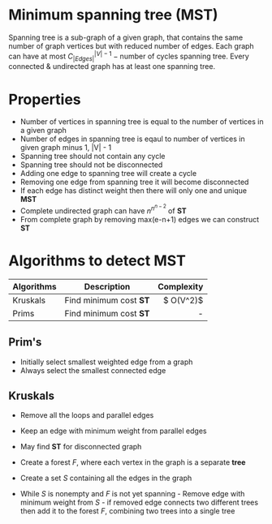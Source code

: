 # Minimum spanning tree (MST)

Spanning tree is a sub-graph of a given graph, that contains the same number of graph vertices but with reduced number of edges.
Each graph can have at most $C^{|V|-1}_{|Edges|}-\textrm{number of cycles}$ spanning tree. Every connected & undirected graph has at least one spanning tree. 



# Properties
- Number of vertices in spanning tree is equal to the number of vertices in a given graph
- Number of edges in spanning tree is eqaul to number of vertices in given graph minus 1, |V| - 1
- Spanning tree should not contain any cycle
- Spanning tree should not be disconnected
- Adding one edge to spanning tree will create a cycle
- Removing one edge from spanning tree it will become disconnected
- If each edge has distinct weight then there will only one and unique **MST**
- Complete undirected graph can have $n^{n^{n-2}}$ of **ST**
- From complete graph by removing max(e-n+1) edges we can construct **ST**




# Algorithms to detect MST

| Algorithms |  Description | Complexity |
| :--------- |  :---------: | ---------: |
| Kruskals   | 	    Find minimum cost **ST**       |  $ O(V^2)$ |
| Prims   	 | 	    Find minimum cost **ST**       |			- 		 |



## Prim's
- Initially select smallest weighted edge from a graph 
- Always select the smallest connected edge


## Kruskals
- Remove all the loops and parallel edges
- Keep an edge with minimum weight from parallel edges
- May find **ST** for disconnected graph


- Create a forest *F*, where each vertex in the graph is a separate **tree**
- Create a set *S* containing all the edges in the graph
- While *S* is nonempty and *F* is not yet spanning
				- Remove edge with minimum weight from *S*
				- if removed edge connects two different trees then add it to the forest *F*, combining two trees into a single tree


